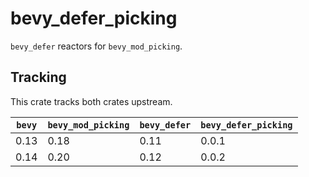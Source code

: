 # bevy_defer_picking

`bevy_defer` reactors for `bevy_mod_picking`.

## Tracking

This crate tracks both crates upstream.

| `bevy` | `bevy_mod_picking` | `bevy_defer` | `bevy_defer_picking` |
| ------ | ------------------ | ------------ | -------------------- |
| 0.13 | 0.18 | 0.11 | 0.0.1 |
| 0.14 | 0.20 | 0.12 | 0.0.2 |
